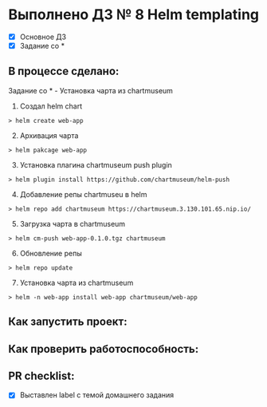 # Выполнено ДЗ № 8 Helm templating

- [x] Основное ДЗ
- [x] Задание со *

## В процессе сделано:

Задание со * - Установка чарта из chartmuseum

1. Создал helm chart

```shell
> helm create web-app
```
2. Архивация чарта
```shell
> helm pakcage web-app
```
3. Установка плагина chartmuseum push plugin
```shell
> helm plugin install https://github.com/chartmuseum/helm-push
```
4. Добавление репы chartmuseu в helm
```shell
> helm repo add chartmuseum https://chartmuseum.3.130.101.65.nip.io/
```
5. Загрузка чарта в chartmuseum
```shell
> helm cm-push web-app-0.1.0.tgz chartmuseum
```
6. Обновление репы
```shell
> helm repo update
```
7. Установка чарта из chartmuseum
```shell
> helm -n web-app install web-app chartmuseum/web-app
```

## Как запустить проект:

## Как проверить работоспособность:

## PR checklist:
- [x] Выставлен label с темой домашнего задания